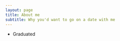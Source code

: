 ```yaml
---
layout: page
title: About me
subtitle: Why you'd want to go on a date with me
---
```


- <span class="fa fa-graduation-cap"></span> Graduated

